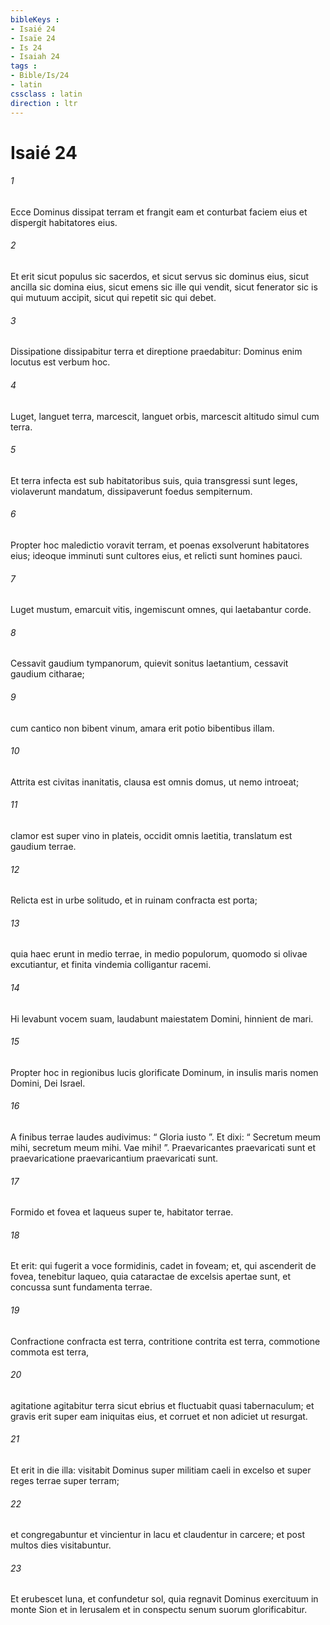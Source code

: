 ```yaml
---
bibleKeys : 
- Isaié 24
- Isaïe 24
- Is 24
- Isaiah 24
tags : 
- Bible/Is/24
- latin
cssclass : latin
direction : ltr
---
```


# Isaié 24

###### 1
Ecce Dominus dissipat terram et frangit eam et conturbat faciem eius et dispergit habitatores eius.
###### 2
Et erit sicut populus sic sacerdos, et sicut servus sic dominus eius, sicut ancilla sic domina eius, sicut emens sic ille qui vendit, sicut fenerator sic is qui mutuum accipit, sicut qui repetit sic qui debet.
###### 3
Dissipatione dissipabitur terra et direptione praedabitur: Dominus enim locutus est verbum hoc.
###### 4
Luget, languet terra, marcescit, languet orbis, marcescit altitudo simul cum terra. 
###### 5
Et terra infecta est sub habitatoribus suis, quia transgressi sunt leges, violaverunt mandatum, dissipaverunt foedus sempiternum.
###### 6
Propter hoc maledictio voravit terram, et poenas exsolverunt habitatores eius; ideoque imminuti sunt cultores eius, et relicti sunt homines pauci.
###### 7
Luget mustum, emarcuit vitis, ingemiscunt omnes, qui laetabantur corde.
###### 8
Cessavit gaudium tympanorum, quievit sonitus laetantium, cessavit gaudium citharae;
###### 9
cum cantico non bibent vinum, amara erit potio bibentibus illam.
###### 10
Attrita est civitas inanitatis, clausa est omnis domus, ut nemo introeat;
###### 11
clamor est super vino in plateis, occidit omnis laetitia, translatum est gaudium terrae.
###### 12
Relicta est in urbe solitudo, et in ruinam confracta est porta;
###### 13
quia haec erunt in medio terrae, in medio populorum, quomodo si olivae excutiantur, et finita vindemia colligantur racemi.
###### 14
Hi levabunt vocem suam, laudabunt maiestatem Domini, hinnient de mari.
###### 15
Propter hoc in regionibus lucis glorificate Dominum, in insulis maris nomen Domini, Dei Israel.
###### 16
A finibus terrae laudes audivimus: “ Gloria iusto ”. Et dixi: “ Secretum meum mihi, secretum meum mihi. Vae mihi! ”. Praevaricantes praevaricati sunt et praevaricatione praevaricantium praevaricati sunt.
###### 17
Formido et fovea et laqueus super te, habitator terrae.
###### 18
Et erit: qui fugerit a voce formidinis, cadet in foveam; et, qui ascenderit de fovea, tenebitur laqueo, quia cataractae de excelsis apertae sunt, et concussa sunt fundamenta terrae. 
###### 19
Confractione confracta est terra, contritione contrita est terra, commotione commota est terra,
###### 20
agitatione agitabitur terra sicut ebrius et fluctuabit quasi tabernaculum; et gravis erit super eam iniquitas eius, et corruet et non adiciet ut resurgat.
###### 21
Et erit in die illa: visitabit Dominus super militiam caeli in excelso et super reges terrae super terram;
###### 22
et congregabuntur et vincientur in lacu et claudentur in carcere; et post multos dies visitabuntur.
###### 23
Et erubescet luna, et confundetur sol, quia regnavit Dominus exercituum in monte Sion et in Ierusalem et in conspectu senum suorum glorificabitur.
